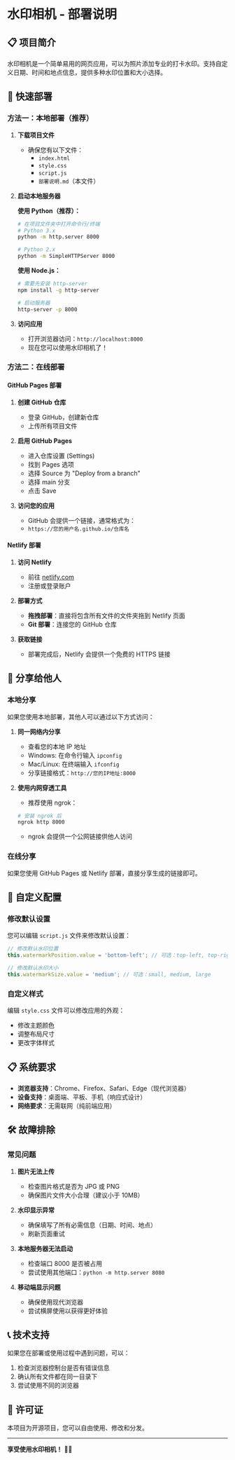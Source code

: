 # 水印相机 - 部署说明

## 📋 项目简介

水印相机是一个简单易用的网页应用，可以为照片添加专业的打卡水印。支持自定义日期、时间和地点信息，提供多种水印位置和大小选择。

## 🚀 快速部署

### 方法一：本地部署（推荐）

1. **下载项目文件**
   - 确保您有以下文件：
     - `index.html`
     - `style.css`
     - `script.js`
     - `部署说明.md`（本文件）

2. **启动本地服务器**
   
   **使用 Python（推荐）：**
   ```bash
   # 在项目文件夹中打开命令行/终端
   # Python 3.x
   python -m http.server 8000
   
   # Python 2.x
   python -m SimpleHTTPServer 8000
   ```
   
   **使用 Node.js：**
   ```bash
   # 需要先安装 http-server
   npm install -g http-server
   
   # 启动服务器
   http-server -p 8000
   ```

3. **访问应用**
   - 打开浏览器访问：`http://localhost:8000`
   - 现在您可以使用水印相机了！

### 方法二：在线部署

#### GitHub Pages 部署

1. **创建 GitHub 仓库**
   - 登录 GitHub，创建新仓库
   - 上传所有项目文件

2. **启用 GitHub Pages**
   - 进入仓库设置 (Settings)
   - 找到 Pages 选项
   - 选择 Source 为 "Deploy from a branch"
   - 选择 main 分支
   - 点击 Save

3. **访问您的应用**
   - GitHub 会提供一个链接，通常格式为：
   - `https://您的用户名.github.io/仓库名`

#### Netlify 部署

1. **访问 Netlify**
   - 前往 [netlify.com](https://netlify.com)
   - 注册或登录账户

2. **部署方式**
   - **拖拽部署**：直接将包含所有文件的文件夹拖到 Netlify 页面
   - **Git 部署**：连接您的 GitHub 仓库

3. **获取链接**
   - 部署完成后，Netlify 会提供一个免费的 HTTPS 链接

## 📱 分享给他人

### 本地分享

如果您使用本地部署，其他人可以通过以下方式访问：

1. **同一网络内分享**
   - 查看您的本地 IP 地址
   - Windows: 在命令行输入 `ipconfig`
   - Mac/Linux: 在终端输入 `ifconfig`
   - 分享链接格式：`http://您的IP地址:8000`

2. **使用内网穿透工具**
   - 推荐使用 ngrok：
   ```bash
   # 安装 ngrok 后
   ngrok http 8000
   ```
   - ngrok 会提供一个公网链接供他人访问

### 在线分享

如果您使用 GitHub Pages 或 Netlify 部署，直接分享生成的链接即可。

## 🔧 自定义配置

### 修改默认设置

您可以编辑 `script.js` 文件来修改默认设置：

```javascript
// 修改默认水印位置
this.watermarkPosition.value = 'bottom-left'; // 可选：top-left, top-right, bottom-left, bottom-right

// 修改默认水印大小
this.watermarkSize.value = 'medium'; // 可选：small, medium, large
```

### 自定义样式

编辑 `style.css` 文件可以修改应用的外观：

- 修改主题颜色
- 调整布局尺寸
- 更改字体样式

## 📋 系统要求

- **浏览器支持**：Chrome、Firefox、Safari、Edge（现代浏览器）
- **设备支持**：桌面端、平板、手机（响应式设计）
- **网络要求**：无需联网（纯前端应用）

## 🛠️ 故障排除

### 常见问题

1. **图片无法上传**
   - 检查图片格式是否为 JPG 或 PNG
   - 确保图片文件大小合理（建议小于 10MB）

2. **水印显示异常**
   - 确保填写了所有必需信息（日期、时间、地点）
   - 刷新页面重试

3. **本地服务器无法启动**
   - 检查端口 8000 是否被占用
   - 尝试使用其他端口：`python -m http.server 8080`

4. **移动端显示问题**
   - 确保使用现代浏览器
   - 尝试横屏使用以获得更好体验

## 📞 技术支持

如果您在部署或使用过程中遇到问题，可以：

1. 检查浏览器控制台是否有错误信息
2. 确认所有文件都在同一目录下
3. 尝试使用不同的浏览器

## 📄 许可证

本项目为开源项目，您可以自由使用、修改和分发。

---

**享受使用水印相机！** 📸✨